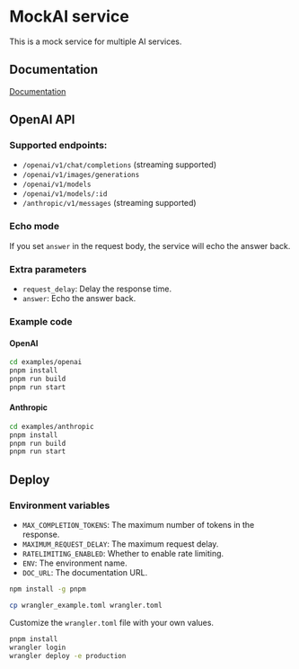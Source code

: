 # MockAI service

This is a mock service for multiple AI services.

## Documentation

[Documentation](https://mockai.openshield.ai/docs)

## OpenAI API

### Supported endpoints:

- `/openai/v1/chat/completions` (streaming supported)
- `/openai/v1/images/generations`
- `/openai/v1/models`
- `/openai/v1/models/:id`
- `/anthropic/v1/messages` (streaming supported)

### Echo mode

If you set `answer` in the request body, the service will echo the answer back.


### Extra parameters
- `request_delay`: Delay the response time.
- `answer`: Echo the answer back.

### Example code

#### OpenAI

```bash
cd examples/openai
pnpm install
pnpm run build
pnpm run start
```

#### Anthropic

```bash
cd examples/anthropic
pnpm install
pnpm run build
pnpm run start
```

## Deploy

### Environment variables

- `MAX_COMPLETION_TOKENS`: The maximum number of tokens in the response.
- `MAXIMUM_REQUEST_DELAY`: The maximum request delay.
- `RATELIMITING_ENABLED`: Whether to enable rate limiting.
- `ENV`: The environment name.
- `DOC_URL`: The documentation URL.

```bash
npm install -g pnpm
```

```bash
cp wrangler_example.toml wrangler.toml
```
Customize the `wrangler.toml` file with your own values.

```bash
pnpm install
wrangler login
wrangler deploy -e production
```
